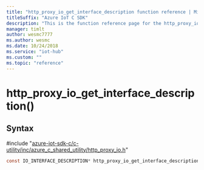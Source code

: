 ```yaml
---                             
title: "http_proxy_io_get_interface_description function reference | Microsoft Docs" 
titleSuffix: "Azure IoT C SDK"            
description: "This is the function reference page for the http_proxy_io_get_interface_description() function in the Azure IoT C SDK. This SDK is used with Azure IoT Hub and Azure IoT Hub Device Provisioning Service"            
manager: timlt                 
author: wesmc7777              
ms.author: wesmc               
ms.date: 10/24/2018                    
ms.service: "iot-hub"             
ms.custom: ""                
ms.topic: "reference"        
---                            
```


# http_proxy_io_get_interface_description()

## Syntax

\#include "[azure-iot-sdk-c/c-utility/inc/azure_c_shared_utility/http_proxy_io.h](../http-proxy-io-h.md)"  
```C
const IO_INTERFACE_DESCRIPTION* http_proxy_io_get_interface_description(void);
```

